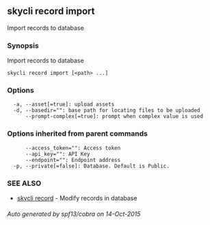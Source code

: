 ## skycli record import

Import records to database

### Synopsis


Import records to database

```
skycli record import [<path> ...]
```

### Options

```
  -a, --asset[=true]: upload assets
  -d, --basedir="": base path for locating files to be uploaded
      --prompt-complex[=true]: prompt when complex value is used
```

### Options inherited from parent commands

```
      --access_token="": Access token
      --api_key="": API Key
      --endpoint="": Endpoint address
  -p, --private[=false]: Database. Default is Public.
```

### SEE ALSO
* [skycli record](skycli_record.md)	 - Modify records in database

###### Auto generated by spf13/cobra on 14-Oct-2015
